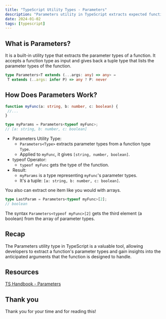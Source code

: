 ```yaml
---
title: "TypeScript Utility Types - Parameters"
description: "Parameters utility in TypeScript extracts expected function arguments, aiding developers in understanding and working with parameter types."
date: 2024-01-02
tags: [typescript]
---
```


## What is Parameters?

It is a built-in utility type that extracts the parameter types of a function. It accepts a function type as input and gives back a tuple type that lists the parameter types of the function.

```ts
type Parameters<T extends (...args: any) => any> =
 T extends (..args: infer P) => any ? P: never
```

## How Does Parameters Work?

```ts
function myFunc(a: string, b: number, c: boolean) {
 //...
}

type myParams = Parameters<typeof myFunc>;
// [a: string, b: number, c: boolean]
```

- Parameters Utility Type:
  - `Parameters<Type>` extracts parameter types from a function type `Type`.
  - Applied to `myFunc`, it gives `[string, number, boolean]`.
- typeof Operator:
  - `typeof myFunc` gets the type of the function.
- Result:
  - `myParams` is a type representing `myFunc`'s parameter types.
  - It's a tuple: `[a: string, b: number, c: boolean]`.

You also can extract one item like you would with arrays.

```ts
type LastParam = Parameters<typeof myFunc>[2];
// boolean
```

The syntax `Parameters<typeof myFunc>[2]` gets the third element (a boolean) from the array of parameter types.

## Recap

The Parameters utility type in TypeScript is a valuable tool, allowing developers to extract a function's parameter types and gain insights into the anticipated arguments that the function is designed to handle.

## Resources

[TS Handbook - Parameters](https://www.typescriptlang.org/docs/handbook/utility-types.html?#parameterstype)

## Thank you

Thank you for your time and for reading this!

